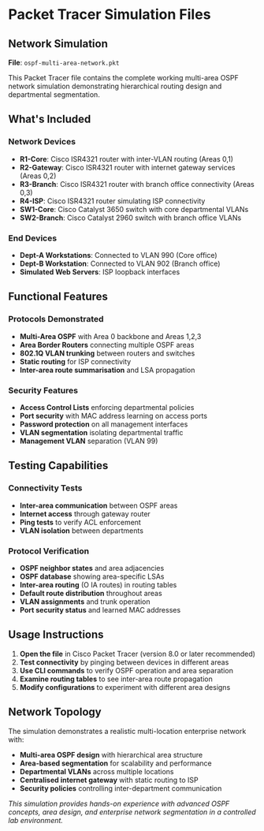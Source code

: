 # Packet Tracer Simulation Files

## Network Simulation

**File**: `ospf-multi-area-network.pkt`

This Packet Tracer file contains the complete working multi-area OSPF network simulation demonstrating hierarchical routing design and departmental segmentation.

## What's Included

### Network Devices
* **R1-Core**: Cisco ISR4321 router with inter-VLAN routing (Areas 0,1)
* **R2-Gateway**: Cisco ISR4321 router with internet gateway services (Areas 0,2)
* **R3-Branch**: Cisco ISR4321 router with branch office connectivity (Areas 0,3)
* **R4-ISP**: Cisco ISR4321 router simulating ISP connectivity
* **SW1-Core**: Cisco Catalyst 3650 switch with core departmental VLANs
* **SW2-Branch**: Cisco Catalyst 2960 switch with branch office VLANs

### End Devices
* **Dept-A Workstations**: Connected to VLAN 990 (Core office)
* **Dept-B Workstation**: Connected to VLAN 902 (Branch office)
* **Simulated Web Servers**: ISP loopback interfaces

## Functional Features

### Protocols Demonstrated
* **Multi-Area OSPF** with Area 0 backbone and Areas 1,2,3
* **Area Border Routers** connecting multiple OSPF areas
* **802.1Q VLAN trunking** between routers and switches
* **Static routing** for ISP connectivity
* **Inter-area route summarisation** and LSA propagation

### Security Features
* **Access Control Lists** enforcing departmental policies
* **Port security** with MAC address learning on access ports
* **Password protection** on all management interfaces
* **VLAN segmentation** isolating departmental traffic
* **Management VLAN** separation (VLAN 99)

## Testing Capabilities

### Connectivity Tests
* **Inter-area communication** between OSPF areas
* **Internet access** through gateway router
* **Ping tests** to verify ACL enforcement
* **VLAN isolation** between departments

### Protocol Verification
* **OSPF neighbor states** and area adjacencies
* **OSPF database** showing area-specific LSAs
* **Inter-area routing** (O IA routes) in routing tables
* **Default route distribution** throughout areas
* **VLAN assignments** and trunk operation
* **Port security status** and learned MAC addresses

## Usage Instructions

1. **Open the file** in Cisco Packet Tracer (version 8.0 or later recommended)
2. **Test connectivity** by pinging between devices in different areas
3. **Use CLI commands** to verify OSPF operation and area separation
4. **Examine routing tables** to see inter-area route propagation
5. **Modify configurations** to experiment with different area designs

## Network Topology

The simulation demonstrates a realistic multi-location enterprise network with:
* **Multi-area OSPF design** with hierarchical area structure
* **Area-based segmentation** for scalability and performance
* **Departmental VLANs** across multiple locations
* **Centralised internet gateway** with static routing to ISP
* **Security policies** controlling inter-department communication

*This simulation provides hands-on experience with advanced OSPF concepts, area design, and enterprise network segmentation in a controlled lab environment.*
